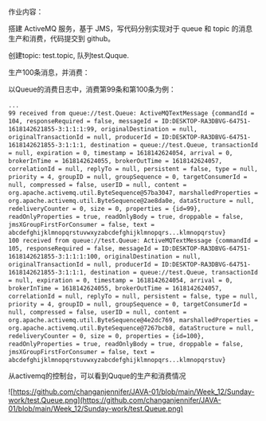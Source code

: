 作业内容：

搭建 ActiveMQ 服务，基于 JMS，写代码分别实现对于 queue 和 topic 的消息生产和消费，代码提交到 github。

创建topic: test.topic, 队列test.Quque.

生产100条消息，并消费：

以Queue的消费日志中，消费第99条和第100条为例：

```
...
99 received from queue://test.Queue: ActiveMQTextMessage {commandId = 104, responseRequired = false, messageId = ID:DESKTOP-RA3DBVG-64751-1618142621855-3:1:1:1:99, originalDestination = null, originalTransactionId = null, producerId = ID:DESKTOP-RA3DBVG-64751-1618142621855-3:1:1:1, destination = queue://test.Queue, transactionId = null, expiration = 0, timestamp = 1618142624054, arrival = 0, brokerInTime = 1618142624055, brokerOutTime = 1618142624057, correlationId = null, replyTo = null, persistent = false, type = null, priority = 4, groupID = null, groupSequence = 0, targetConsumerId = null, compressed = false, userID = null, content = org.apache.activemq.util.ByteSequence@57ba3047, marshalledProperties = org.apache.activemq.util.ByteSequence@2ae8da0e, dataStructure = null, redeliveryCounter = 0, size = 0, properties = {id=99}, readOnlyProperties = true, readOnlyBody = true, droppable = false, jmsXGroupFirstForConsumer = false, text = abcdefghijklmnopqrstuvwxyzabcdefghijklmnopqrs...klmnopqrstuv}
100 received from queue://test.Queue: ActiveMQTextMessage {commandId = 105, responseRequired = false, messageId = ID:DESKTOP-RA3DBVG-64751-1618142621855-3:1:1:1:100, originalDestination = null, originalTransactionId = null, producerId = ID:DESKTOP-RA3DBVG-64751-1618142621855-3:1:1:1, destination = queue://test.Queue, transactionId = null, expiration = 0, timestamp = 1618142624054, arrival = 0, brokerInTime = 1618142624055, brokerOutTime = 1618142624057, correlationId = null, replyTo = null, persistent = false, type = null, priority = 4, groupID = null, groupSequence = 0, targetConsumerId = null, compressed = false, userID = null, content = org.apache.activemq.util.ByteSequence@4e2dc769, marshalledProperties = org.apache.activemq.util.ByteSequence@7267bcb8, dataStructure = null, redeliveryCounter = 0, size = 0, properties = {id=100}, readOnlyProperties = true, readOnlyBody = true, droppable = false, jmsXGroupFirstForConsumer = false, text = abcdefghijklmnopqrstuvwxyzabcdefghijklmnopqrs...klmnopqrstuv}

```

从activemq的控制台，可以看到Quque的生产和消费情况

![https://github.com/changanjennifer/JAVA-01/blob/main/Week_12/Sunday-work/test.Queue.png](https://github.com/changanjennifer/JAVA-01/blob/main/Week_12/Sunday-work/test.Queue.png)



